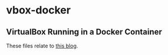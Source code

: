 # vbox-docker
## VirtualBox Running in a Docker Container

These files relate to [this blog](https://github.com/jordahlcbt/vbox-docker).
